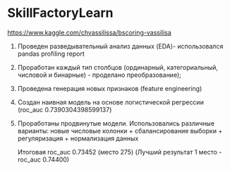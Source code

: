 # SkillFactoryLearn

https://www.kaggle.com/chvassilissa/bscoring-vassilisa

1. Проведен разведывательный анализ данных (EDA)- использовался pandas profiling report
2. Проработан каждый тип столбцов (ординарный, категориальный, числовой и бинарные) - проделано преобразование);
3. Проведена генерация новых признаков (feature engineering)
4. Создан наивная модель на основе логистической регрессии (roc_auc 0.7390304398599137)
5. Проработаны продвинутые модели. Использовались различные варианты: новые числовые колонки + сбалансирование выборки + регуляризация + нормализация данных
   
   
   Итоговая roc_auc 0.73452 (место 275)
   (Лучший результат 1 место - roc_auc 0.74400)

